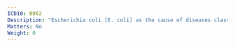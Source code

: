 ```yaml
---
ICD10: B962
Description: "Escherichia coli [E. coli] as the cause of diseases classified to other chapters"
Matters: No
Weight: 0
---
```

